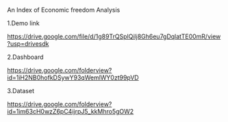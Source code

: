 An Index of Economic freedom Analysis

1.Demo link
   
   https://drive.google.com/file/d/1g89TrQSplQilj8Gh6eu7gDqlatTE00mR/view?usp=drivesdk

2.Dashboard

   https://drive.google.com/folderview?id=1iH2NB0hofkDSywY93qWemlWY0zt99pVD

3.Dataset

   https://drive.google.com/folderview?id=1im63cH0wzZ6pC4ijrpJ5_kkMhro5gOW2
  
   
